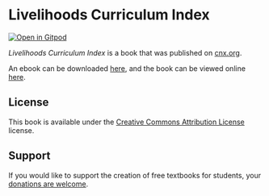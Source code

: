 # Livelihoods Curriculum Index

[![Open in Gitpod](https://gitpod.io/button/open-in-gitpod.svg)](https://gitpod.io/from-referrer/)

_Livelihoods Curriculum Index_ is a book that was published on [cnx.org](https://cnx.org/).

An ebook can be downloaded [here](https://github.com/cnx-user-books/cnxbook-livelihoods-curriculum-index/releases/latest), and the book can be viewed online [here](https://github.com/cnx-user-books/cnxbook-livelihoods-curriculum-index/releases/latest).

## License
This book is available under the [Creative Commons Attribution License](./LICENSE) license.

## Support
If you would like to support the creation of free textbooks for students, your [donations are welcome](https://riceconnect.rice.edu/donation/support-openstax-banner).
